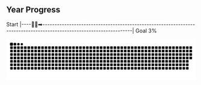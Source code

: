 ## Year Progress
Start |----🚴‍♂️➡-------------------------------------------------------------------------------------------------------------------| Goal 3%

![github-contribution-grid-snake](https://raw.githubusercontent.com/takumi12311123/takumi12311123/master/img/snake.svg) 

